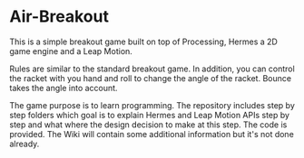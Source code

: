Air-Breakout
========

This is a simple breakout game built on top of Processing, Hermes a 2D game engine and a Leap Motion.

Rules are similar to the standard breakout game. In addition, you can control the racket with you hand and roll to change the angle of the racket. Bounce takes the angle into account.

The game purpose is to learn programming. The repository includes step by step folders which goal is to explain Hermes and Leap Motion APIs step by step and what where the design decision to make at this step. The code is provided. The Wiki will contain some additional information but it's not done already. 
